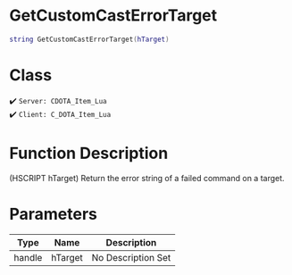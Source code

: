 # GetCustomCastErrorTarget
```lua
string GetCustomCastErrorTarget(hTarget)
```
# Class
✔️ `Server: CDOTA_Item_Lua`  
✔️ `Client: C_DOTA_Item_Lua`  

# Function Description
(HSCRIPT hTarget) Return the error string of a failed command on a target.
# Parameters
Type|Name|Description
--|--|--
handle|hTarget|No Description Set
